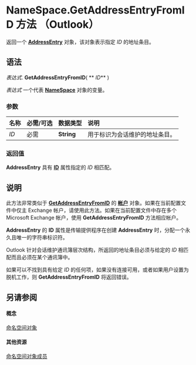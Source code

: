 
# NameSpace.GetAddressEntryFromID 方法 （Outlook）

返回一个  **[AddressEntry](d4a0a85e-8bab-bc56-57bc-d70c3c570c8e.md)** 对象，该对象表示指定 _ID_ 的地址条目。


## 语法

 _表达式_. **GetAddressEntryFromID**( ** _ID_** )

 _表达式_ 一个代表 **[NameSpace](f0dcaa19-07f5-5d42-a3bf-2e42b7885644.md)** 对象的变量。


### 参数



|**名称**|**必需/可选**|**数据类型**|**说明**|
|:-----|:-----|:-----|:-----|
| _ID_|必需|**String**|用于标识为会话维护的地址条目。|

### 返回值

 **AddressEntry** 具有 **[ID](06c806f1-5ca8-c46e-399d-c307e9428866.md)** 属性指定的 _ID_ 相匹配。


## 说明

此方法非常类似于 **[GetAddressEntryFromID](5aa9c67e-579f-5519-ed38-c80009cf506b.md)** 的 **[帐户](f624438c-4e45-2822-18b6-bfe8074a33c0.md)** 对象。如果在当前配置文件中仅主 Exchange 帐户，请使用此方法。如果在当前配置文件中存在多个 Microsoft Exchange 帐户，使用 **GetAddressEntryFromID** 方法相应帐户。

 **AddressEntry** 的 **ID** 属性是传输提供程序在创建 **AddressEntry** 时，分配一个永久且唯一的字符串标识符。

Outlook 针对会话维护通讯簿层次结构，所返回的地址条目必须与给定的  _ID_ 相匹配而且必须在某个通讯簿中。

如果可以不找到具有给定 _ID_ 的任何项，如果没有连接可用，或者如果用户设置为脱机工作，则 **GetAddressEntryFromID** 将返回错误。


## 另请参阅


#### 概念


[命名空间对象](f0dcaa19-07f5-5d42-a3bf-2e42b7885644.md)
#### 其他资源


[命名空间对象成员](d7a978a3-a2c8-6195-c5f8-af8773500456.md)